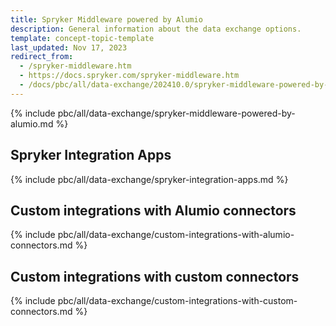 ```yaml
---
title: Spryker Middleware powered by Alumio
description: General information about the data exchange options.
template: concept-topic-template
last_updated: Nov 17, 2023
redirect_from:
  - /spryker-middleware.htm
  - https://docs.spryker.com/spryker-middleware.htm   
  - /docs/pbc/all/data-exchange/202410.0/spryker-middleware-powered-by-alumio/spryker-middleware-powered-by-alumio.html
---
```


{% include pbc/all/data-exchange/spryker-middleware-powered-by-alumio.md %} <!-- To edit, see /_includes/pbc/all/data-exchange/202311.0/spryker-middleware-powered-by-alumio.md -->

## Spryker Integration Apps

{% include pbc/all/data-exchange/spryker-integration-apps.md %} <!-- To edit, see /_includes/pbc/all/data-exchange/202311.0/spryker-integration-apps.md -->

## Custom integrations with Alumio connectors

{% include pbc/all/data-exchange/custom-integrations-with-alumio-connectors.md %} <!-- To edit, see /_includes/pbc/all/data-exchange/202311.0/custom-integrations-with-alumio-connectors.md -->

## Custom integrations with custom connectors

{% include pbc/all/data-exchange/custom-integrations-with-custom-connectors.md %} <!-- To edit, see /_includes/pbc/all/data-exchange/202311.0/custom-integrations-with-custom-connectors.md -->
